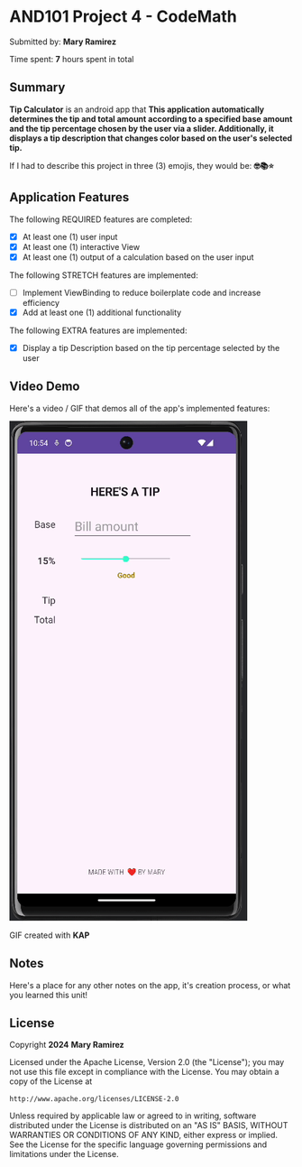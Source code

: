 <!-- (This is a comment) INSTRUCTIONS: Go through this page and fill out any **bolded** entries with their correct values.-->

# AND101 Project 4 - CodeMath

Submitted by: **Mary Ramirez**

Time spent: **7** hours spent in total

## Summary

**Tip Calculator** is an android app that **This application automatically determines the tip and total amount according to a specified base amount and the tip percentage chosen by the user via a slider. Additionally, it displays a tip description that changes color based on the user's selected tip.**

If I had to describe this project in three (3) emojis, they would be: **🤓📚⭐**

## Application Features

<!-- (This is a comment) Please be sure to change the [ ] to [x] for any features you completed.  If a feature is not checked [x], you might miss the points for that item! -->

The following REQUIRED features are completed:

- [X] At least one (1) user input
- [X] At least one (1) interactive View
- [X] At least one (1) output of a calculation based on the user input

The following STRETCH features are implemented:

- [ ] Implement ViewBinding to reduce boilerplate code and increase efficiency
- [X] Add at least one (1) additional functionality

The following EXTRA features are implemented:

- [X] Display a tip Description based on the tip percentage selected by the user

## Video Demo

Here's a video / GIF that demos all of the app's implemented features:

<img src='TipApp.gif' title='Video Demo' width='' alt='Video Demo' />

GIF created with **KAP**

<!-- Recommended tools:
- [Kap](https://getkap.co/) for macOS
- [ScreenToGif](https://www.screentogif.com/) for Windows
- [peek](https://github.com/phw/peek) for Linux. -->

## Notes

Here's a place for any other notes on the app, it's creation process, or what you learned this unit!

## License

Copyright **2024** **Mary Ramirez**

Licensed under the Apache License, Version 2.0 (the "License");
you may not use this file except in compliance with the License.
You may obtain a copy of the License at

    http://www.apache.org/licenses/LICENSE-2.0

Unless required by applicable law or agreed to in writing, software
distributed under the License is distributed on an "AS IS" BASIS,
WITHOUT WARRANTIES OR CONDITIONS OF ANY KIND, either express or implied.
See the License for the specific language governing permissions and
limitations under the License.
